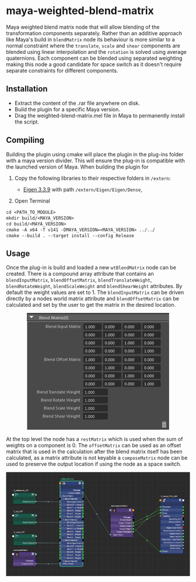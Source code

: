# maya-weighted-blend-matrix
Maya weighted blend matrix node that will allow blending of the transformation
components separately. Rather than an additive approach like Maya's build in
`blendMatrix` node its behaviour is more similar to a normal constraint where 
the `translate`, `scale` and `shear` components are blended using linear 
interpolation and the `rotation` is solved using average quaternions. Each 
component can be blended using separated weighting making this node a good 
candidate for space switch as it doesn't require separate constraints for
different components.

## Installation
* Extract the content of the .rar file anywhere on disk.
* Build the plugin for a specific Maya version.
* Drag the weighted-blend-matrix.mel file in Maya to permanently install the script.

## Compiling
Building the plugin using cmake will place the plugin in the plug-ins folder 
with a maya version divider. This will ensure the plug-in is compatible with 
the launched version of Maya. When building the plugin for 

1. Copy the following libraries to their respective folders in `/extern`:
    - [Eigen 3.3.9](https://eigen.tuxfamily.org/) with path `/extern/Eigen/Eigen/Dense`,
 
2. Open Terminal
```
cd <PATH_TO_MODULE>
mkdir build/<MAYA_VERSION>
cd build/<MAYA_VERSION>
cmake -A x64 -T v141 -DMAYA_VERSION=<MAYA_VERSION> ../../
cmake --build . --target install --config Release
```

## Usage
Once the plug-in is build and loaded a new `wtBlendMatrix` node can be 
created. There is a compound array attribute that contains an 
`blendInputMatrix`, `blendOffsetMatrix`, `blendTranslateWeight`, 
`blendRotateWeight`, `blendScaleWeight` and `blendShearWeight` attributes. By
default the weight values are set to 1. The `blendInputMatrix` can be driven 
directly by a nodes world matrix attribute and `blendOffsetMatrix` can be 
calculated and set by the user to get the matrix in the desired location. 

<p align="center"><img src="icons/weighted-blend-matrix-compound-example.png?raw=true"></p>

At the top level the node has a `restMatrix` which is used when the sum of 
weights on a component is 0. The `offsetMatrix` can be used as an offset 
matrix that is used in the calculation after the blend matrix itself has been
calculated, as a matrix attribute is not keyable a `composeMatrix` node can 
be used to preserve the output location if using the node as a space switch.

<p align="center"><img src="icons/weighted-blend-matrix-network-example.png?raw=true"></p>
